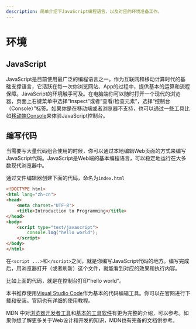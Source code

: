 ```yaml
---
description: 简单介绍下JavaScript编程语言，以及对应的环境准备工作。
---
```


# 环境

## JavaScript

JavaScript是目前使用最广泛的编程语言之一。作为互联网和移动计算时代的基础支撑语言，它活跃在每一次你浏览网站、App的过程中，提供基本的运算和流程保障。JavaScript的环境触手可及。在电脑端你可以随时打开一个现代的浏览器，页面上右键菜单中选择“Inspect”或者“查看/检查元素”，选择“控制台（Console）”标签。如果你是在移动端或者浏览器不支持，也可以通过一些工具比如[移动端Console](http://code.hnldesign.nl/demo/hnl.MobileConsole.html)来体验JavaScript控制台。

## 编写代码

当需要写大量代码组合使用的时候，你可以通过本地编辑Web页面的方式来编写JavaScript代码。JavaScript是Web端的基本编程语言，可以稳定地运行在大多数现代浏览器中。

通过文件编辑器创建下面的代码，命名为`index.html`

```html
<!DOCTYPE html>
<html lang="zh-cn">
<head>
    <meta charset="UTF-8">
    <title>Introduction to Programming</title>
</head>
<body>
    <script type="text/javascript">
        console.log("hello world");
    </script>
</body>
</html>
```

在`<script ...>`和`</script>`之间，就是你编写JavaScript代码的地方。编写完成后，用浏览器打开（或者刷新）这个文件，就能看到对应的效果和执行内容。

比如上面的代码，就是在控制台打印“hello world”。

本书推荐使用[Visual Studio Code](https://code.visualstudio.com/)作为基本的代码编辑工具。你可以在官网进行下载和安装。官网也有详细的使用教程。

MDN 中对[浏览器开发者工具](https://developer.mozilla.org/zh-CN/docs/Learn/Discover_browser_developer_tools)和[基本的工具软件](https://developer.mozilla.org/zh-CN/docs/Learn/Getting_started_with_the_web/Installing_basic_software)有更为完整的介绍，可以参考。如果你想了解更多关于Web设计和开发的知识，MDN也有完备的文档供参考。
